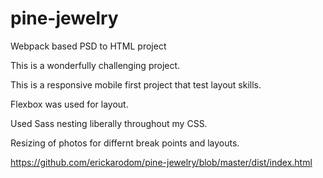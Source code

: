 # pine-jewelry

Webpack based PSD to HTML project

This is a wonderfully challenging project. 

This is a responsive mobile first project that test layout skills.

Flexbox was used for layout.

Used Sass nesting liberally throughout my CSS.

Resizing of photos for differnt break points and layouts.

https://github.com/erickarodom/pine-jewelry/blob/master/dist/index.html






